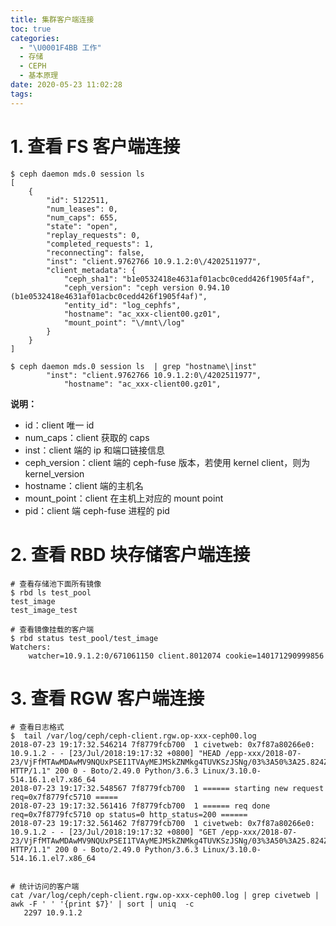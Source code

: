 ```yaml
---
title: 集群客户端连接
toc: true
categories:
  - "\U0001F4BB 工作"
  - 存储
  - CEPH
  - 基本原理
date: 2020-05-23 11:02:28
tags:
---
```


# 1. 查看 FS 客户端连接
```plain
$ ceph daemon mds.0 session ls
[
    {
        "id": 5122511,
        "num_leases": 0,
        "num_caps": 655,
        "state": "open",
        "replay_requests": 0,
        "completed_requests": 1,
        "reconnecting": false,
        "inst": "client.9762766 10.9.1.2:0\/4202511977",
        "client_metadata": {
            "ceph_sha1": "b1e0532418e4631af01acbc0cedd426f1905f4af",
            "ceph_version": "ceph version 0.94.10 (b1e0532418e4631af01acbc0cedd426f1905f4af)",
            "entity_id": "log_cephfs",
            "hostname": "ac_xxx-client00.gz01",
            "mount_point": "\/mnt\/log"
        }
    }
]

$ ceph daemon mds.0 session ls  | grep "hostname\|inst"
        "inst": "client.9762766 10.9.1.2:0\/4202511977",
            "hostname": "ac_xxx-client00.gz01",
```
**说明：**
 - id：client 唯一 id
 - num_caps：client 获取的 caps
 - inst：client 端的 ip 和端口链接信息
 - ceph_version：client 端的 ceph-fuse 版本，若使用 kernel client，则为 kernel_version
 - hostname：client 端的主机名
 - mount_point：client 在主机上对应的 mount point
 - pid：client 端 ceph-fuse 进程的 pid

# 2. 查看 RBD 块存储客户端连接
```plain
# 查看存储池下面所有镜像
$ rbd ls test_pool
test_image
test_image_test
 
# 查看镜像挂载的客户端
$ rbd status test_pool/test_image
Watchers:
    watcher=10.9.1.2:0/671061150 client.8012074 cookie=140171290999856 
```

# 3. 查看 RGW 客户端连接
```plain
# 查看日志格式
$  tail /var/log/ceph/ceph-client.rgw.op-xxx-ceph00.log
2018-07-23 19:17:32.546214 7f8779fcb700  1 civetweb: 0x7f87a80266e0: 10.9.1.2 - - [23/Jul/2018:19:17:32 +0800] "HEAD /epp-xxx/2018-07-23/VjFfMTAwMDAwMV9NQUxPSEI1TVAyMEJMSkZNMkg4TUVKSzJSNg/03%3A50%3A25.824Z/308357/SCfn3qka.png.lz4 HTTP/1.1" 200 0 - Boto/2.49.0 Python/3.6.3 Linux/3.10.0-514.16.1.el7.x86_64
2018-07-23 19:17:32.548567 7f8779fcb700  1 ====== starting new request req=0x7f8779fc5710 =====
2018-07-23 19:17:32.561416 7f8779fcb700  1 ====== req done req=0x7f8779fc5710 op status=0 http_status=200 ======
2018-07-23 19:17:32.561462 7f8779fcb700  1 civetweb: 0x7f87a80266e0: 10.9.1.2 - - [23/Jul/2018:19:17:32 +0800] "GET /epp-xxx/2018-07-23/VjFfMTAwMDAwMV9NQUxPSEI1TVAyMEJMSkZNMkg4TUVKSzJSNg/03%3A50%3A25.824Z/308357/SCfn3qka.png.lz4 HTTP/1.1" 200 0 - Boto/2.49.0 Python/3.6.3 Linux/3.10.0-514.16.1.el7.x86_64 
 
 
# 统计访问的客户端
cat /var/log/ceph/ceph-client.rgw.op-xxx-ceph00.log | grep civetweb | awk -F ' ' '{print $7}' | sort | uniq  -c
   2297 10.9.1.2
```
